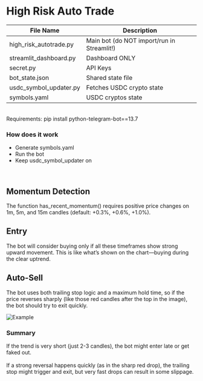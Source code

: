 # High Risk Auto Trade
  
| File Name                  | Description                                  |
|----------------------------|----------------------------------------------|
| high_risk_autotrade.py     | Main bot (do NOT import/run in Streamlit!)   |
| streamlit_dashboard.py     | Dashboard ONLY                               |
| secret.py                  | API Keys                                     |
| bot_state.json             | Shared state file                            |
| usdc_symbol_updater.py     | Fetches USDC crypto state                    |
| symbols.yaml               | USDC cryptos state                           |

  <br /> 
Requirements:  
pip install python-telegram-bot==13.7  
  <br />  

### How does it work
 - Generate symbols.yaml  
 - Run the bot  
 - Keep usdc_symbol_updater on  
  <br />

## Momentum Detection  
The function has_recent_momentum() requires positive price changes on 1m, 5m, and 15m candles (default: +0.3%, +0.6%, +1.0%).
  <br />

## Entry  
The bot will consider buying only if all these timeframes show strong upward movement. This is like what’s shown on the chart—buying during the clear uptrend.
  <br />

## Auto-Sell  
The bot uses both trailing stop logic and a maximum hold time, so if the price reverses sharply (like those red candles after the top in the image), the bot should try to exit quickly.
  <br />

![Example](https://i.imgur.com/7oMaPLM.jpeg)  


### Summary

If the trend is very short (just 2-3 candles), the bot might enter late or get faked out.  
  <br />
If a strong reversal happens quickly (as in the sharp red drop), the trailing stop might trigger and exit, but very fast drops can result in some slippage.  
